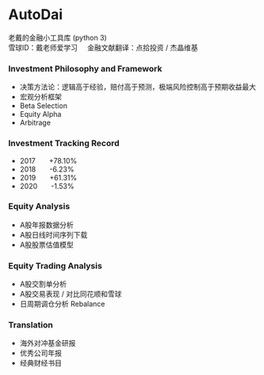 # AutoDai
老戴的金融小工具库 (python 3) \
雪球ID：戴老师爱学习  &nbsp; &nbsp; 金融文献翻译：点拾投资 / 杰晶维基

### Investment Philosophy and Framework
 - 决策方法论：逻辑高于经验，赔付高于预测，极端风险控制高于预期收益最大
 - 宏观分析框架
 - Beta Selection
 - Equity Alpha
 - Arbitrage

### Investment Tracking Record
 - 2017 &nbsp; &nbsp; &nbsp;  +78.10%
 - 2018 &nbsp; &nbsp; &nbsp;  -6.23%
 - 2019 &nbsp; &nbsp; &nbsp;  +61.31%
 - 2020 &nbsp; &nbsp; &nbsp;  -1.53%
 
### Equity Analysis
 - A股年报数据分析
 - A股日线时间序列下载
 - A股股票估值模型

### Equity Trading Analysis
 - A股交割单分析
 - A股交易表现 / 对比同花顺和雪球
 - 日周期调仓分析 Rebalance
 
### Translation
 - 海外对冲基金研报
 - 优秀公司年报
 - 经典财经书目

